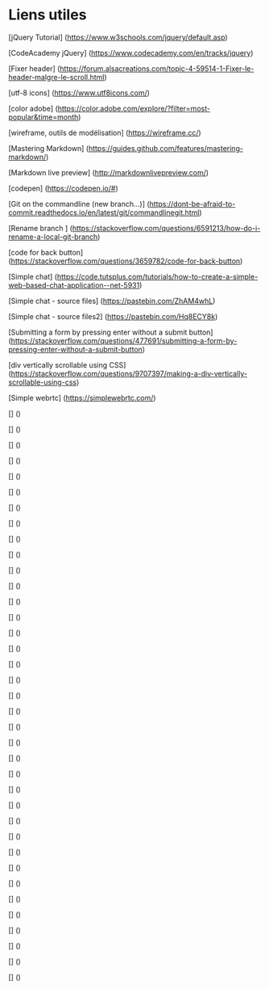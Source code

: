 # Liens utiles

[jQuery Tutorial] (https://www.w3schools.com/jquery/default.asp)

[CodeAcademy jQuery] (https://www.codecademy.com/en/tracks/jquery)

[Fixer header] (https://forum.alsacreations.com/topic-4-59514-1-Fixer-le-header-malgre-le-scroll.html)

[utf-8 icons]  (https://www.utf8icons.com/)

[color adobe] (https://color.adobe.com/explore/?filter=most-popular&time=month)

[wireframe, outils de modélisation] (https://wireframe.cc/)

[Mastering Markdown] (https://guides.github.com/features/mastering-markdown/)

[Markdown live preview] (http://markdownlivepreview.com/)

[codepen] (https://codepen.io/#)

[Git on the commandline (new branch...)]  (https://dont-be-afraid-to-commit.readthedocs.io/en/latest/git/commandlinegit.html)

[Rename branch ] (https://stackoverflow.com/questions/6591213/how-do-i-rename-a-local-git-branch)

[code for back button] (https://stackoverflow.com/questions/3659782/code-for-back-button)

[Simple chat] (https://code.tutsplus.com/tutorials/how-to-create-a-simple-web-based-chat-application--net-5931)

[Simple chat - source files] (https://pastebin.com/ZhAM4whL)

[Simple chat - source files2] (https://pastebin.com/Hq8ECY8k)

[Submitting a form by pressing enter without a submit button] (https://stackoverflow.com/questions/477691/submitting-a-form-by-pressing-enter-without-a-submit-button)

[div vertically scrollable using CSS] (https://stackoverflow.com/questions/9707397/making-a-div-vertically-scrollable-using-css)

[Simple webrtc] (https://simplewebrtc.com/)

[] ()

[] ()

[] ()

[] ()

[] ()

[] ()

[] ()

[] ()

[] ()

[] ()

[] ()

[] ()

[] ()

[] ()

[] ()

[] ()

[] ()

[] ()

[] ()

[] ()

[] ()

[] ()

[] ()

[] ()

[] ()

[] ()

[] ()

[] ()

[] ()

[] ()

[] ()

[] ()

[] ()

[] ()

[] ()

[] ()

[] ()
